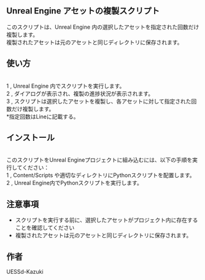 ## Unreal Engine アセットの複製スクリプト
このスクリプトは、Unreal Engine 内の選択したアセットを指定された回数だけ複製します。
<br />複製されたアセットは元のアセットと同じディレクトリに保存されます。

## 使い方
<br />1 , Unreal Engine 内でスクリプトを実行します。
<br />2 , ダイアログが表示され、複製の進捗状況が表示されます。
<br />3 , スクリプトは選択したアセットを複製し、各アセットに対して指定された回数だけ複製します。
<br />    *指定回数はLineに記載する。

## インストール
<br />このスクリプトをUnreal Engineプロジェクトに組み込むには、以下の手順を実行してください：
<br />1 , Content/Scripts や適切なディレクトリにPythonスクリプトを配置します。
<br />2 , Unreal Engine内でPythonスクリプトを実行します。

## 注意事項
- スクリプトを実行する前に、選択したアセットがプロジェクト内に存在することを確認してください
- 複製されたアセットは元のアセットと同じディレクトリに保存されます。

## 作者
UESSd-Kazuki
